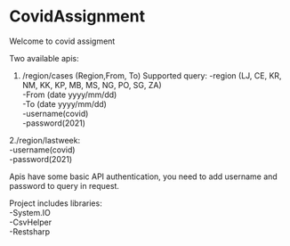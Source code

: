 # CovidAssignment
Welcome to covid assigment

Two available apis:
1. /region/cases (Region,From, To)
  Supported query:
  -region (LJ, CE, KR, NM, KK, KP, MB, MS, NG, PO, SG, ZA)<br />
  -From (date yyyy/mm/dd)<br />
  -To (date yyyy/mm/dd)<br />
  -username(covid)<br />
  -password(2021)
  
 2./region/lastweek:<br />
  -username(covid)<br />
  -password(2021)
  
Apis have some basic API authentication, you need to add username and password to query in request.

Project includes libraries:<br />
  -System.IO<br />
  -CsvHelper<br />
  -Restsharp<br />
